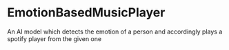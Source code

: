 # EmotionBasedMusicPlayer
An AI model which detects the emotion of a person and accordingly plays a spotify player from the given one
